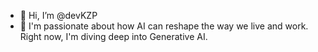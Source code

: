 - 👋 Hi, I’m @devKZP
- 🤖 I'm passionate about how AI can reshape the way we live and work. Right now, I'm diving deep into Generative AI.
